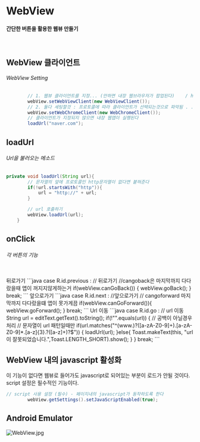 # WebView
#### 간단한 버튼을 활용한 웹뷰 만들기
<br/>

## WebView 클라이언트
###### WebView Setting
```java
        // 1. 웹뷰 클라이언트를 지정... (안하면 내장 웹브라우저가 팝업된다)    / http
        webView.setWebViewClient(new WebViewClient());
        // 2. 둘다 세팅할것 : 프로토콜에 따라 클라이언트가 선택되는것으로 파악됨 . .  /  https
        webView.setWebChromeClient(new WebChromeClient());
        // 클라이언트가 지정되지 않으면 내장 웹앱이 실행된다
        loadUrl("naver.com");
```

## loadUrl
###### Url을 불러오는 메소드

```java
private void loadUrl(String url){
        // 문자열의 앞에 프로토콜인 http문자열이 없다면 붙혀준다
        if(!url.startsWith("http")){
            url = "http://" + url;
        }

        // url 호출하기
        webView.loadUrl(url);
    }
```

## onClick
###### 각 버튼의 기능
<br/>
뒤로가기
```java
case R.id.previous : // 뒤로가기
                //cangoback은 마지막까지 다다랐을때 앱이 꺼지지않게하는거
                if(webView.canGoBack()) {
                    webView.goBack();
                }
                break;
```
앞으로가기
```java
case R.id.next : //앞으로가기
                // cangoforward 마지막까지 다다랐을떄 앱이 못가게끔
                if(webView.canGoForward()){
                    webView.goForward();
                }
                break;
```
Url 이동
```java
case R.id.go : // url 이동
                String url = editText.getText().toString();
                if(!"".equals(url)) { // 공백이 아닐경우 처리
                    // 문자열이 url 패턴일때만
                    if(url.matches("^(www.)?([a-zA-Z0-9]+).[a-zA-Z0-9]*.[a-z]{3}.?([a-z]+)?$")) {
                        loadUrl(url);
                    }else{
                        Toast.makeText(this, "url이 잘못되었습니다.",Toast.LENGTH_SHORT).show();
                    }
                }
                break;
```

## WebView 내의 javascript 활성화
이 기능이 없다면 웹뷰로 들어가도 javascript로 되어있는 부분이 로드가 안될 것이다.
script 설정은 필수적인 기능이다.
```java
// script 사용 설정 (필수) - 페이지내의 javascript가 동작하도록 한다
        webView.getSettings().setJavaScriptEnabled(true);
```

## Android Emulator
![WebView.jpg]()
